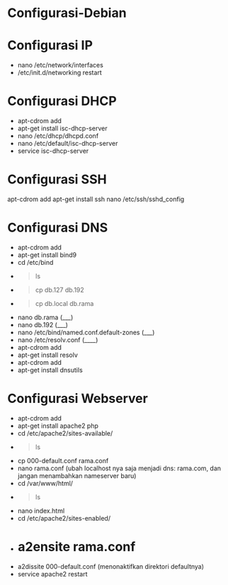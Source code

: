 # Configurasi-Debian

# Configurasi IP
- nano /etc/network/interfaces
- /etc/init.d/networking restart


# Configurasi DHCP
- apt-cdrom add
- apt-get install isc-dhcp-server
- nano /etc/dhcp/dhcpd.conf
- nano /etc/default/isc-dhcp-server
- service isc-dhcp-server


# Configurasi SSH
  apt-cdrom add
    apt-get install ssh
      nano /etc/ssh/sshd_config


# Configurasi DNS
- apt-cdrom add
- apt-get install bind9
- cd /etc/bind
- > ls
- > cp db.127 db.192
- > cp db.local db.rama
- nano db.rama (___)
- nano db.192 (___)
- nano /etc/bind/named.conf.default-zones (___)
- nano /etc/resolv.conf (____)
- apt-cdrom add
- apt-get install resolv
- apt-cdrom add
- apt-get install dnsutils


# Configurasi Webserver
- apt-cdrom add
- apt-get install apache2 php
- cd /etc/apache2/sites-available/
- > ls
- cp 000-default.conf rama.conf
- nano rama.conf (ubah localhost nya saja menjadi dns: rama.com, dan jangan menambahkan nameserver baru)
- cd /var/www/html/
- > ls
- nano index.html
- cd /etc/apache2/sites-enabled/
- # a2ensite rama.conf
- a2dissite 000-default.conf (menonaktifkan direktori defaultnya)
- service apache2 restart
